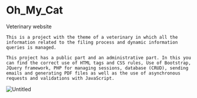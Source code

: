 # Oh_My_Cat
Veterinary website

    This is a project with the theme of a veterinary in which all the information related to the filing process and dynamic information queries is managed.

    This project has a public part and an administrative part. In this you can find the correct use of HTML tags and CSS rules, Use of Bootstrap, JQuery framework, PHP for managing sessions, database (CRUD), sending emails and generating PDF files as well as the use of asynchronous requests and validations with JavaScript.
    
    
    
    

![Untitled](https://user-images.githubusercontent.com/96964349/186794879-2b9719cd-7b32-49a2-8b2f-07eed40a5558.png)
